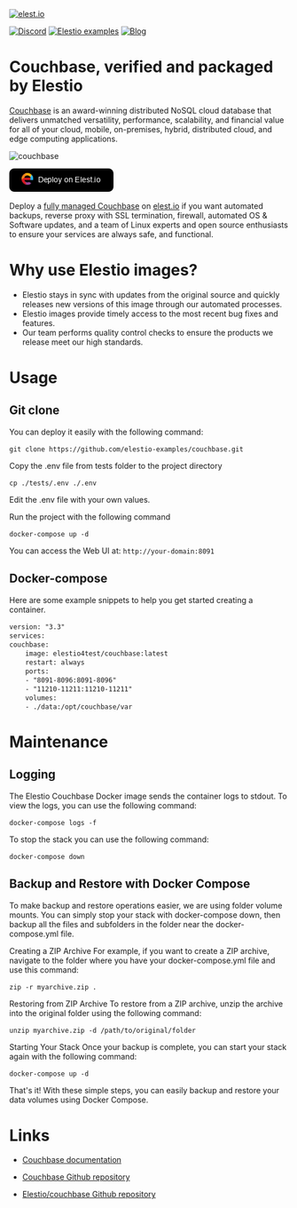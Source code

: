 <a href="https://elest.io">
  <img src="https://elest.io/images/elestio.svg" alt="elest.io" width="150" height="75">
</a>

[![Discord](https://img.shields.io/static/v1.svg?logo=discord&color=f78A38&labelColor=083468&logoColor=ffffff&style=for-the-badge&label=Discord&message=community)](https://discord.gg/4T4JGaMYrD "Get instant assistance and engage in live discussions with both the community and team through our chat feature.")
[![Elestio examples](https://img.shields.io/static/v1.svg?logo=github&color=f78A38&labelColor=083468&logoColor=ffffff&style=for-the-badge&label=github&message=open%20source)](https://github.com/elestio-examples "Access the source code for all our repositories by viewing them.")
[![Blog](https://img.shields.io/static/v1.svg?color=f78A38&labelColor=083468&logoColor=ffffff&style=for-the-badge&label=elest.io&message=Blog)](https://blog.elest.io "Latest news about elestio, open source software, and DevOps techniques.")

# Couchbase, verified and packaged by Elestio

[Couchbase](https://www.couchbase.com/) is an award-winning distributed NoSQL cloud database that delivers unmatched versatility, performance, scalability, and financial value for all of your cloud, mobile, on-premises, hybrid, distributed cloud, and edge computing applications.

<img src="https://raw.githubusercontent.com/elestio-examples/couchbase/main/couchbase.gif" alt="couchbase" width="800">

[![deploy](https://github.com/elestio-examples/couchbase/raw/main/deploy-on-elestio.png)](https://dash.elest.io/deploy?source=cicd&social=dockerCompose&url=https://github.com/elestio-examples/couchbase)

Deploy a <a target="_blank" href="https://elest.io/open-source/couchbase">fully managed Couchbase</a> on <a target="_blank" href="https://elest.io/">elest.io</a> if you want automated backups, reverse proxy with SSL termination, firewall, automated OS & Software updates, and a team of Linux experts and open source enthusiasts to ensure your services are always safe, and functional.

# Why use Elestio images?

- Elestio stays in sync with updates from the original source and quickly releases new versions of this image through our automated processes.
- Elestio images provide timely access to the most recent bug fixes and features.
- Our team performs quality control checks to ensure the products we release meet our high standards.

# Usage

## Git clone

You can deploy it easily with the following command:

    git clone https://github.com/elestio-examples/couchbase.git

Copy the .env file from tests folder to the project directory

    cp ./tests/.env ./.env

Edit the .env file with your own values.

Run the project with the following command

    docker-compose up -d

You can access the Web UI at: `http://your-domain:8091`

## Docker-compose

Here are some example snippets to help you get started creating a container.

    version: "3.3"
    services:
    couchbase:
        image: elestio4test/couchbase:latest
        restart: always
        ports:
        - "8091-8096:8091-8096"
        - "11210-11211:11210-11211"
        volumes:
        - ./data:/opt/couchbase/var

# Maintenance

## Logging

The Elestio Couchbase Docker image sends the container logs to stdout. To view the logs, you can use the following command:

    docker-compose logs -f

To stop the stack you can use the following command:

    docker-compose down

## Backup and Restore with Docker Compose

To make backup and restore operations easier, we are using folder volume mounts. You can simply stop your stack with docker-compose down, then backup all the files and subfolders in the folder near the docker-compose.yml file.

Creating a ZIP Archive
For example, if you want to create a ZIP archive, navigate to the folder where you have your docker-compose.yml file and use this command:

    zip -r myarchive.zip .

Restoring from ZIP Archive
To restore from a ZIP archive, unzip the archive into the original folder using the following command:

    unzip myarchive.zip -d /path/to/original/folder

Starting Your Stack
Once your backup is complete, you can start your stack again with the following command:

    docker-compose up -d

That's it! With these simple steps, you can easily backup and restore your data volumes using Docker Compose.

# Links

- <a target="_blank" href="https://docs.couchbase.com/home/index.html">Couchbase documentation</a>

- <a target="_blank" href="https://github.com/couchbase/docker">Couchbase Github repository</a>

- <a target="_blank" href="https://github.com/elestio-examples/couchbase">Elestio/couchbase Github repository</a>
